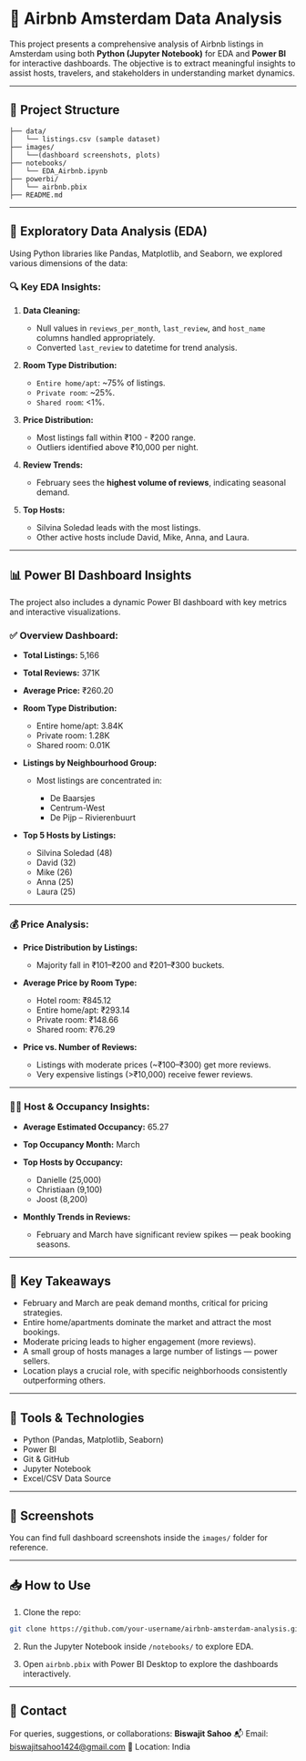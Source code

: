 # 🏡 Airbnb Amsterdam Data Analysis

This project presents a comprehensive analysis of Airbnb listings in Amsterdam using both **Python (Jupyter Notebook)** for EDA and **Power BI** for interactive dashboards. The objective is to extract meaningful insights to assist hosts, travelers, and stakeholders in understanding market dynamics.

---

## 📂 Project Structure

```
├── data/
│   └── listings.csv (sample dataset)
├── images/
│   └──(dashboard screenshots, plots)
├── notebooks/
│   └── EDA_Airbnb.ipynb
├── powerbi/
│   └── airbnb.pbix
├── README.md
```

---

## 🧪 Exploratory Data Analysis (EDA)

Using Python libraries like Pandas, Matplotlib, and Seaborn, we explored various dimensions of the data:

### 🔍 Key EDA Insights:

1. **Data Cleaning:**

   * Null values in `reviews_per_month`, `last_review`, and `host_name` columns handled appropriately.
   * Converted `last_review` to datetime for trend analysis.

2. **Room Type Distribution:**

   * `Entire home/apt`: \~75% of listings.
   * `Private room`: \~25%.
   * `Shared room`: <1%.

3. **Price Distribution:**

   * Most listings fall within ₹100 - ₹200 range.
   * Outliers identified above ₹10,000 per night.

4. **Review Trends:**

   * February sees the **highest volume of reviews**, indicating seasonal demand.

5. **Top Hosts:**

   * Silvina Soledad leads with the most listings.
   * Other active hosts include David, Mike, Anna, and Laura.

---

## 📊 Power BI Dashboard Insights

The project also includes a dynamic Power BI dashboard with key metrics and interactive visualizations.

### ✅ Overview Dashboard:

* **Total Listings:** 5,166

* **Total Reviews:** 371K

* **Average Price:** ₹260.20

* **Room Type Distribution:**

  * Entire home/apt: 3.84K
  * Private room: 1.28K
  * Shared room: 0.01K

* **Listings by Neighbourhood Group:**

  * Most listings are concentrated in:

    * De Baarsjes
    * Centrum-West
    * De Pijp – Rivierenbuurt

* **Top 5 Hosts by Listings:**

  * Silvina Soledad (48)
  * David (32)
  * Mike (26)
  * Anna (25)
  * Laura (25)

---

### 💰 Price Analysis:

* **Price Distribution by Listings:**

  * Majority fall in ₹101–₹200 and ₹201–₹300 buckets.
* **Average Price by Room Type:**

  * Hotel room: ₹845.12
  * Entire home/apt: ₹293.14
  * Private room: ₹148.66
  * Shared room: ₹76.29
* **Price vs. Number of Reviews:**

  * Listings with moderate prices (\~₹100–₹300) get more reviews.
  * Very expensive listings (>₹10,000) receive fewer reviews.

---

### 🧑‍💼 Host & Occupancy Insights:

* **Average Estimated Occupancy:** 65.27

* **Top Occupancy Month:** March

* **Top Hosts by Occupancy:**

  * Danielle (25,000)
  * Christiaan (9,100)
  * Joost (8,200)

* **Monthly Trends in Reviews:**

  * February and March have significant review spikes — peak booking seasons.

---

## 📌 Key Takeaways

* February and March are peak demand months, critical for pricing strategies.
* Entire home/apartments dominate the market and attract the most bookings.
* Moderate pricing leads to higher engagement (more reviews).
* A small group of hosts manages a large number of listings — power sellers.
* Location plays a crucial role, with specific neighborhoods consistently outperforming others.

---

## 🚀 Tools & Technologies

* Python (Pandas, Matplotlib, Seaborn)
* Power BI
* Git & GitHub
* Jupyter Notebook
* Excel/CSV Data Source

---

## 📸 Screenshots

You can find full dashboard screenshots inside the `images/` folder for reference.

---

## 📥 How to Use

1. Clone the repo:

```bash
git clone https://github.com/your-username/airbnb-amsterdam-analysis.git
```

2. Run the Jupyter Notebook inside `/notebooks/` to explore EDA.

3. Open `airbnb.pbix` with Power BI Desktop to explore the dashboards interactively.

---

## 📧 Contact

For queries, suggestions, or collaborations:
**Biswajit Sahoo**
📬 Email: [biswajitsahoo1424@gmail.com](mailto:biswajitsahoo1424@gmail.com)
📍 Location: India